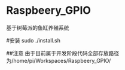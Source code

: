 # Raspbeery_GPIO
基于树莓派的鱼缸养殖系统

#安装
sudo ./install.sh

##注意
由于目前属于开发阶段代码全部存放路径为/home/pi/Workspaces/Raspbeery_GPIO/
